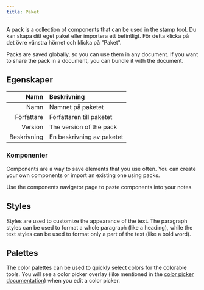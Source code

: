 ```yaml
---
title: Paket
---
```


A pack is a collection of components that can be used in the stamp tool. Du kan skapa ditt eget paket eller importera ett befintligt. För detta klicka på det övre vänstra hörnet och klicka på "Paket".

Packs are saved globally, so you can use them in any document. If you want to share the pack in a document, you can bundle it with the document.

## Egenskaper

|        Namn | Beskrivning               |
| ----------: | :------------------------ |
|        Namn | Namnet på paketet         |
|  Författare | Författaren till paketet  |
|     Version | The version of the pack   |
| Beskrivning | En beskrivning av paketet |

### Komponenter

Components are a way to save elements that you use often. You can create your own components or import an existing one using packs.

Use the components navigator page to paste components into your notes.

## Styles

Styles are used to customize the appearance of the text. The paragraph styles can be used to format a whole paragraph (like a heading), while the text styles can be used to format only a part of the text (like a bold word).

## Palettes

The color palettes can be used to quickly select colors for the colorable tools. You will see a color picker overlay (like mentioned in the [color picker documentation](/docs/v2/color_picker)) when you edit a color picker.
